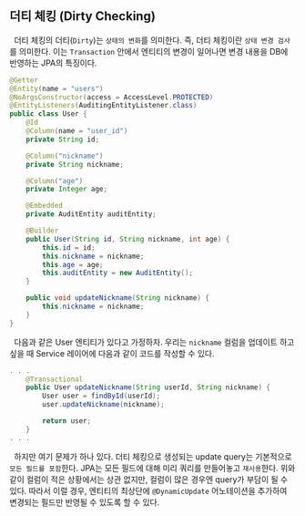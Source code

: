 ## 더티 체킹 (Dirty Checking)

&nbsp; 더티 체킹의 더티(`Dirty`)는 `상태의 변화`를 의미한다. 즉, 더티 체킹이란 `상태 변경 검사`를 의미한다. 이는 `Transaction` 안에서 엔티티의 변경이 일어나면 변경 내용을 DB에 반영하는 JPA의 특징이다.

```java
@Getter
@Entity(name = "users")
@NoArgsConstructor(access = AccessLevel.PROTECTED)
@EntityListeners(AuditingEntityListener.class)
public class User {
	@Id
	@Column(name = "user_id")
	private String id;

    @Column("nickname")
    private String nickname;

    @Column("age")
    private Integer age;

    @Embedded
	private AuditEntity auditEntity;

    @Builder
	public User(String id, String nickname, int age) {
		this.id = id;
		this.nickname = nickname;
        this.age = age;
		this.auditEntity = new AuditEntity();
	}

    public void updateNickname(String nickname) {
        this.nickname = nickname;
    }
}
```

&nbsp; 다음과 같은 User 엔티티가 있다고 가정하자. 우리는 `nickname` 컬럼을 업데이트 하고 싶을 때 Service 레이어에 다음과 같이 코드를 작성할 수 있다.

```java
. . .
    @Transactional
    public User updateNickname(String userId, String nickname) {
        User user = findById(userId);
        user.updateNickname(nickname);

        return user;
    }
. . .
```

&nbsp; 하지만 여기 문제가 하나 있다. 더티 체킹으로 생성되는 update query는 기본적으로 `모든 필드를 포함`한다. JPA는 모든 필드에 대해 미리 쿼리를 만들어놓고 `재사용`한다. 위와 같이 컬럼이 적은 상황에서는 상관 없지만, 컬럼이 많은 경우엔 query가 부담이 될 수 있다. 따라서 이럴 경우, 엔티티의 최상단에 `@DynamicUpdate` 어노테이션을 추가하여 변경되는 필드만 반영될 수 있도록 할 수 있다.
